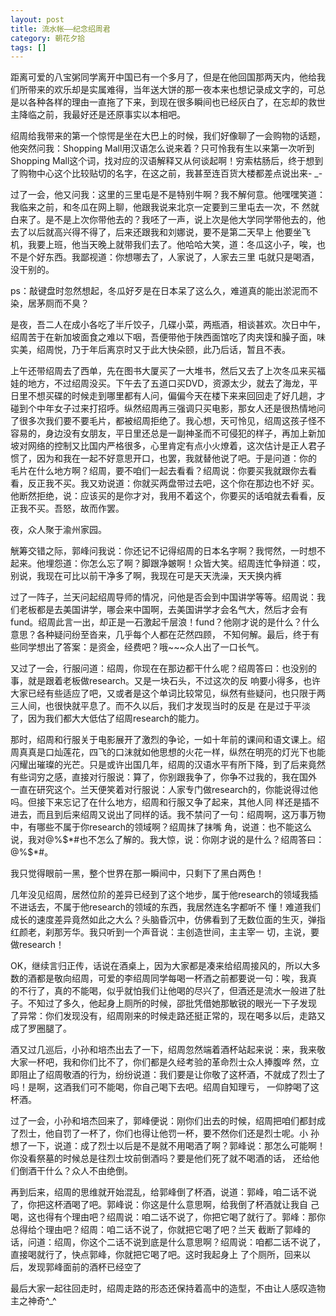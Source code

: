 ```yaml
---
layout: post
title: 流水帐——纪念绍周君
category: 朝花夕拾
tags: []
---
```

距离可爱的八宝粥同学离开中国已有一个多月了，但是在他回国那两天内，他给我们所带来的欢乐却是实属难得，当年送大饼的那一夜本来也想记录成文字的，可总
是以各种各样的理由一直拖了下来，到现在很多瞬间也已经灰白了，在忘却的救世主降临之前，我最好还是还原事实以本相吧。 
	
绍周给我带来的第一个惊愕是坐在大巴上的时候，我们好像聊了一会购物的话题，他突然问我：Shopping
Mall用汉语怎么说来着？只可怜我有生以来第一次听到Shopping
Mall这个词，找对应的汉语解释又从何谈起啊！穷索枯肠后，终于想到了购物中心这个比较贴切的名字，在这之前，我甚至连百货大楼都差点说出来-
_- 
	
过了一会，他又问我：这里的三里屯是不是特别牛啊？我不解何意。他嘿嘿笑道：我临来之前，和冬瓜在网上聊，他跟我说来北京一定要到三里屯去一次，不
然就白来了。是不是上次你带他去的？我呸了一声，说上次是他大学同学带他去的，他去了以后就高兴得不得了，后来还跟我和刘娜说，要不是第二天早上
他要坐飞机，我要上班，他当天晚上就带我们去了。他哈哈大笑，道：冬瓜这小子，唉，也不是个好东西。我鄙视道：你想哪去了，人家说了，人家去三里
屯就只是喝酒，没干别的。 
	
ps：敲键盘时忽然想起，冬瓜好歹是在日本呆了这么久，难道真的能出淤泥而不染，居茅厕而不臭？ 
	
是夜，吾二人在成小各吃了半斤饺子，几碟小菜，两瓶酒，相谈甚欢。次日中午，绍周苦于在新加坡面食之难以下咽，吾便带他于陕西面馆吃了肉夹馍和臊子面，味实美，绍周悦，乃于年后离京时又于此大快朵颐，此乃后话，暂且不表。 
	
上午还带绍周去了西单，先在图书大厦买了一大堆书，然后又去了上次冬瓜来买福娃的地方，不过绍周没买。下午去了五道口买DVD，资源太少，就去了海龙，平
日里不想买碟的时候走到哪里都有人问，偏偏今天在楼下来来回回走了好几趟，才碰到个中年女子过来打招呼。纵然绍周再三强调只买电影，那女人还是很热情地问
了很多次我们要不要毛片，都被绍周拒绝了。我心想，天可怜见，绍周这孩子怪不容易的，身边没有女朋友，平日里还总是一副神圣而不可侵犯的样子，再加上新加
坡对网络的控制又比国内严格很多，心里肯定有点小火燎着，这次估计是正人君子惯了，因为和我在一起不好意思开口，也罢，我就替他说了吧。于是问道：你的
毛片在什么地方啊？绍周，要不咱们一起去看看？绍周说：你要买我就跟你去看看，反正我不买。我又劝说道：你就买两盘带过去吧，这个你在那边也不好
买。他断然拒绝，说：应该买的是你才对，我用不着这个，你要买的话咱就去看看，反正我不买。吾怒，故而作罢。 
	
夜，众人聚于渝州家园。 
	
觥筹交错之际，郭峰问我说：你还记不记得绍周的日本名字啊？我愕然，一时想不起来。他埋怨道：你怎么忘了啊？脚跟净皴啊！众皆大笑。绍周连忙争辩道：哎，别说，我现在可比以前干净多了啊，我现在可是天天洗澡，天天换内裤 
	
过了一阵子，兰天问起绍周导师的情况，问他是否会到中国讲学等等。绍周说：我们老板都是去美国讲学，哪会来中国啊，去美国讲学才会名气大，然后才会有
fund。绍周此言一出，却正是一石激起千层浪！fund？他刚才说的是什么？什么意思？各种疑问纷至沓来，几乎每个人都在茫然四顾，
不知何解。最后，终于有些同学想出了答案：是资金，经费吧？哦~~~众人出了一口长气。 
	
又过了一会，行服问道：绍周，你现在在那边都干什么呢？绍周答曰：也没别的事，就是跟着老板做research。又是一块石头，不过这次的反
响要小得多，也许大家已经有些适应了吧，又或者是这个单词比较常见，纵然有些疑问，也只限于两三人间，也很快就平息了。而不久以后，我们才发现当时的反是
在是过于平淡了，因为我们都大大低估了绍周research的能力。 
	
那时，绍周和行服关于电影展开了激烈的争论，一如十年前的课间和语文课上。绍周真真是口灿莲花，四飞的口沫就如他思想的火花一样，纵然在明亮的灯光下也能
闪耀出璀璨的光芒。只是或许出国几年，绍周的汉语水平有所下降，到了后来竟然有些词穷之感，直接对行服说：算了，你别跟我争了，你争不过我的，我在国外
一直在研究这个。兰天便笑着对行服说：人家专门做research的，你能说得过他吗。但接下来忘记了在什么地方，绍周和行服又争了起来，其他人同
样还是插不进去，而且到后来绍周又说出了同样的话。我不禁问了一句：绍周啊，这万事万物中，有哪些不属于你research的领域啊？绍周抹了抹嘴
角，说道：也不能这么说，我对@%$*#也不怎么了解的。我大惊，说：你刚才说的是什么？绍周答曰：@%$*#。 
	
我只觉得眼前一黑，整个世界在那一瞬间中，只剩下了黑白两色！ 
	
几年没见绍周，居然位阶的差异已经到了这个地步，属于他research的领域我插不进话去，不属于他research的领域的东西，我居然连名字都听不
懂！难道我们成长的速度差异竟然如此之大么？头脑昏沉中，仿佛看到了无数位面的生灭，弹指红颜老，刹那芳华。我只听到一个声音说：主创造世间，主主宰一
切，主说，要做research！ 
	
OK，继续言归正传，话说在酒桌上，因为大家都是凑来给绍周接风的，所以大多数的酒都是敬向绍周，可爱的李绍周同学每喝一杯酒之前都要说一句：唉，我真
的不行了，真的不能喝，似乎就怕我们让他喝的尽兴了，但酒还是流水一般进了肚子。不知过了多久，他起身上厕所的时候，邵批凭借她那敏锐的眼光一下子发现
了异常：你们发现没有，绍周刚来的时候走路还挺正常的，现在喝多以后，走路又成了罗圈腿了。 
	
酒又过几巡后，小孙和培杰出去了一下，绍周忽然端着酒杯站起来说：来，我来敬大家一杯吧，我和你们比不了，你们都是久经考验的革命烈士众人捧腹哗
然，立即阻止了绍周敬酒的行为，纷纷说道：我们要是让你敬了这杯酒，不就成了烈士了吗！是啊，这酒我们可不能喝，你自己喝下去吧。绍周自知理亏，
一仰脖喝了这杯酒。 
	
过了一会，小孙和培杰回来了，郭峰便说：刚你们出去的时候，绍周把咱们都封成了烈士，他自罚了一杯了，你们也得让他罚一杯，要不然你们还是烈士呢。小
孙想了一下，说道：成了烈士以后是不是就不用喝酒了啊？郭峰说：那怎么可能啊！你没看祭墓的时候总是往烈士坟前倒酒吗？要是他们死了就不喝酒的话，
还给他们倒酒干什么？众人不由绝倒。 
	
再到后来，绍周的思维就开始混乱，给郭峰倒了杯酒，说道：郭峰，咱二话不说了，你把这杯酒喝了吧。郭峰说：你这是什么意思啊，给我倒了杯酒就让我自
己喝，这也得有个理由吧？绍周说：咱二话不说了，你把它喝了就行了。郭峰：那你总得给个理由吧？绍周：咱二话不说了，你就把它喝了吧？兰天
截断了郭峰的话，问道：绍周，你这个二话不说到底是什么意思啊？绍周说：咱都二话不说了，直接喝就行了，快点郭峰，你就把它喝了吧。这时我起身上
了个厕所，回来以后，发现郭峰面前的酒杯已经空了 
	
最后大家一起往回走时，绍周走路的形态还保持着高中的造型，不由让人感叹造物主之神奇^_^